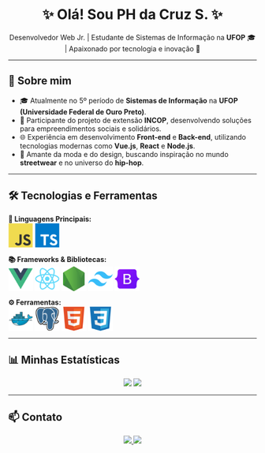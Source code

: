 <h1 align="center">
  <span style="display: inline-block; animation: pulse 2s infinite;   @keyframes pulse {
    0% {
      color: #6EE7B7;
    }
    50% {
      color: #3B82F6;
    }
    100% {
      color: #6EE7B7;
    }
  }">✨ Olá! Sou PH da Cruz S. ✨</span>
</h1>

<p align="center">
  Desenvolvedor Web Jr. | Estudante de Sistemas de Informação na <strong>UFOP</strong> 🎓 | Apaixonado por tecnologia e inovação 🚀
</p>

---

<h2 align="left">🌟 Sobre mim</h2>

- 🎓 Atualmente no 5º período de **Sistemas de Informação** na **UFOP (Universidade Federal de Ouro Preto)**.
- 🤝 Participante do projeto de extensão **INCOP**, desenvolvendo soluções para empreendimentos sociais e solidários.
- 🌐 Experiência em desenvolvimento **Front-end** e **Back-end**, utilizando tecnologias modernas como **Vue.js**, **React** e **Node.js**.
- 🎨 Amante da moda e do design, buscando inspiração no mundo **streetwear** e no universo do **hip-hop**.

---

<h2 align="left">🛠️ Tecnologias e Ferramentas</h2>
<p align="left">
  <strong>📌 Linguagens Principais:</strong> <br>
  <img align="center" alt="javascript" src="https://github.com/devicons/devicon/blob/master/icons/javascript/javascript-original.svg" width="50" height="50"/> 
  <img align="center" alt="typescript" src="https://github.com/devicons/devicon/blob/master/icons/typescript/typescript-original.svg" width="50" height="50"/>
</p>

<p align="left">
  <strong>📚 Frameworks & Bibliotecas:</strong> <br>
  <img align="center" alt="vuejs" src="https://github.com/devicons/devicon/blob/master/icons/vuejs/vuejs-original.svg" width="50" height="50"/>
  <img align="center" alt="react" src="https://github.com/devicons/devicon/blob/master/icons/react/react-original.svg" width="50" height="50"/>
  <img align="center" alt="node" src="https://github.com/devicons/devicon/blob/master/icons/nodejs/nodejs-original.svg" width="50" height="50"/>
  <img align="center" alt="tailwindcss" src="https://github.com/devicons/devicon/blob/master/icons/tailwindcss/tailwindcss-original.svg" width="50" height="50"/>
  <img align="center" alt="bootstrap" src="https://github.com/devicons/devicon/blob/master/icons/bootstrap/bootstrap-original.svg" width="50" height="50"/>
</p>

<p align="left">
  <strong>⚙️ Ferramentas:</strong> <br>
  <img align="center" alt="docker" src="https://github.com/devicons/devicon/blob/master/icons/docker/docker-original.svg" width="50" height="50"/>
  <img align="center" alt="postgresql" src="https://github.com/devicons/devicon/blob/master/icons/postgresql/postgresql-original.svg" width="50" height="50"/>
  <img align="center" alt="html5" src="https://github.com/devicons/devicon/blob/master/icons/html5/html5-original.svg" width="50" height="50"/>
  <img align="center" alt="css3" src="https://github.com/devicons/devicon/blob/master/icons/css3/css3-original.svg" width="50" height="50"/>
</p>

---

<h2 align="left">📊 Minhas Estatísticas</h2>
<p align="center">
  <img height="180em" src="https://github-readme-stats.vercel.app/api?username=phdacruzsantos&show_icons=true&theme=dark&include_all_commits=true&count_private=true"/>
  <img height="180em" src="https://github-readme-stats.vercel.app/api/top-langs/?username=phdacruzsantos&layout=compact&langs_count=7&theme=dark"/>
</p>

---

<h2 align="left">📫 Contato</h2>
<p align="center">
  <a href="mailto:phdacruzsantos.dev@gmail.com" target="_blank">
    <img src="https://img.shields.io/badge/-Gmail-FF0000?style=flat-square&labelColor=FF0000&logo=gmail&logoColor=white" />
  </a>
  <a href="https://www.linkedin.com/in/phdacruzsantos/" target="_blank">
    <img src="https://img.shields.io/badge/-LinkedIn-0e76a8?style=flat-square&logo=linkedin&logoColor=white" />
  </a>
</p>

